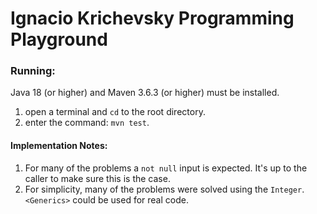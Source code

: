# Ignacio Krichevsky Programming Playground

### Running:

Java 18 (or higher) and Maven 3.6.3 (or higher) must be installed.

1. open a terminal and `cd` to the root directory.
2. enter the command: `mvn test`.

#### Implementation Notes:

1. For many of the problems a `not null` input is expected. It's up to the caller to make sure this is the case.
2. For simplicity, many of the problems were solved using the `Integer`. `<Generics>` could be used for real code.
